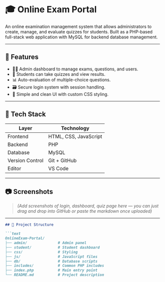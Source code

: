 # 🎓 Online Exam Portal

An online examination management system that allows administrators to create, manage, and evaluate quizzes for students. Built as a PHP-based full-stack web application with MySQL for backend database management.

---

## 📌 Features

- 🧑‍🏫 Admin dashboard to manage exams, questions, and users.
- 📝 Students can take quizzes and view results.
- 📊 Auto-evaluation of multiple-choice questions.
- 🗃️ Secure login system with session handling.
- 🎨 Simple and clean UI with custom CSS styling.

---

## 🚀 Tech Stack

| Layer       | Technology           |
|------------|----------------------|
| Frontend    | HTML, CSS, JavaScript |
| Backend     | PHP                  |
| Database    | MySQL                |
| Version Control | Git + GitHub     |
| Editor      | VS Code              |

---

## 📷 Screenshots

> *(Add screenshots of login, dashboard, quiz page here — you can just drag and drop into GitHub or paste the markdown once uploaded)*

---

```markdown
## 📁 Project Structure

```text
OnlineExam-Portal/
├── admin/              # Admin panel
├── student/            # Student dashboard
├── css/                # Styling
├── js/                 # JavaScript files
├── db/                 # Database scripts
├── includes/           # Common PHP includes
├── index.php           # Main entry point
└── README.md           # Project description


